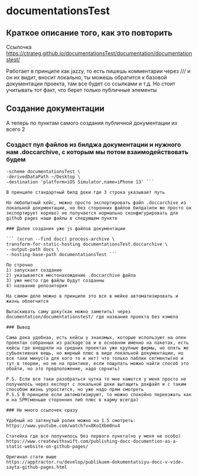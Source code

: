 # documentationsTest

## Краткое описание того, как это повторить

Ссылочка https://ctrateg.github.io/documentationsTest/documentation/documentationstest/

Работает в принципе как jazzy, то есть пишешь комментарии через /// и он их видит, вносит локально, ты можешь обратится к базовой документации проекта, там все будет со ссылками и т.д. 
Но стоит учитывать тот факт, что берет только публичные элементы 

## Создание документации

А теперь по пунктам самого создания публичной документации их всего 2

### Создаст пул файлов из билджа документации и нужного нам .doccarchive, с которым мы потом взаимодействовать будем 

``` "xcodebuild docbuild \                 
-scheme documentationsTest \                                 
-derivedDataPath ~/Desktop \
-destination 'platform=iOS Simulator,name=iPhone 13' ```

В принципе стандартный билд доки где 3 строка указывает путь

Но любопытный кейс, можно просто экспортировать файл .doccarchive из локальной документации, но без сторонних файлов билда(или же просто он экспортирует коряво) не получается нормально сконфигурировать для github pages наши файлы в следующем пункте 

### Далее создания уже js файлов документации

``` (xcrun --find docc) process-archive \
transform-for-static-hosting documentationsTest.doccarchive \
--output-path docs \
--hosting-base-path documentationsTest ```

По строчно
1) запускает создание
2) указывается местонахождение .doccarchive файла 
3) уже место где файлы будут созданны
4) название репозитория

На самом деле можно в принципе это все в мейке автоматизировать и жизнь облегчится

Вытаскивать саму доку(как можно заметить) через documentation/documentationstest/ где название проекта без кэмела

### Вывод 

Сама дока удобнаа, есть кейсы у знакомых, которые используют на опен проектах собранных из package'ов и в основном именно на пакетах, есть кейсы где внедряли на средних проектах уже крупные фирмы, но опять же субьективная вещь, но жирный плюс в виде локальной документации, но все таки минус(а для кого то и нет) что только паблик сегменты(но и тут в теории, но не на практике, если пощупать можно найти способ это обойти, но это предположение, надо серчить)

P.S. Если все таки разобраться чутка то мне кажется у меня просто не получилось через експорт с локальной доки вытащить докфайл и с таким способом жизнь упростится, но уже надо прям смотреть
P.S.S В принципе если автоматизируют, то можно спокойно переезжать как и на SPM(меньше сторонних либ плюс в карму всегда)

### Не много ссылочек сразу

Удобный но затянутый ролик можно на 1.5 смотреть:
https://www.youtube.com/watch?v=8KoIXbm0nv4

Статейка где все получилось без первого пункта(но у меня не особо)
https://www.createwithswift.com/publishing-docc-documention-as-a-static-website-on-github-pages/

Оригинал стати выше
https://apptractor.ru/develop/publikuem-dokumentatsiyu-docc-v-vide-sayta-github-pages.html
